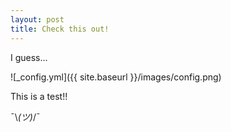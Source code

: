 ```yaml
---
layout: post
title: Check this out!
---
```


I guess...

![_config.yml]({{ site.baseurl }}/images/config.png)

This is a test!! 

¯\\_(ツ)_/¯
